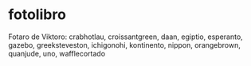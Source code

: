 # fotolibro
Fotaro de Viktoro: crabhotlau, croissantgreen, daan, egiptio, esperanto, gazebo, greeksteveston, ichigonohi, kontinento, nippon, orangebrown, quanjude, uno, wafflecortado
